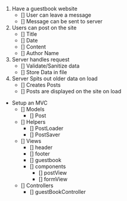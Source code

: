 1. Have a guestbook website
    - [] User can leave a message
    - [] Message can be sent to server
2. Users can post on the site
    - [] Title
    - [] Date
    - [] Content
    - [] Author Name
3. Server handles request
    - [] Validate/Sanitize data
    - [] Store Data in file
4. Server Spits out older data on load
    - [] Creates Posts
    - [] Posts are displayed on the site on load

- Setup an MVC
    - [] Models
        - [] Post
    - [] Helpers
        - [] PostLoader
        - [] PostSaver
    - [] Views
        - [] header
        - [] footer
        - [] guestbook
        - [] components
            - [] postView
            - [] formView
    - [] Controllers
        - [] guestBookController
